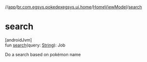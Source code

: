 //[app](../../../index.md)/[br.com.egsys.pokedexegsys.ui.home](../index.md)/[HomeViewModel](index.md)/[search](search.md)

# search

[androidJvm]\
fun [search](search.md)(query: [String](https://kotlinlang.org/api/latest/jvm/stdlib/kotlin/-string/index.html)): Job

Do a search based on pokémon name
